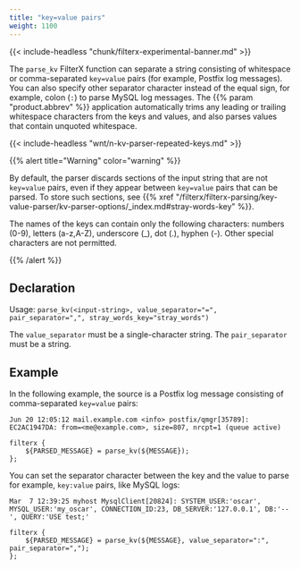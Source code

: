 ```yaml
---
title: "key=value pairs"
weight: 1100
---
```

<!-- This file is under the copyright of Axoflow, and licensed under Apache License 2.0, except for using the Axoflow and AxoSyslog trademarks. -->

{{< include-headless "chunk/filterx-experimental-banner.md" >}}

The `parse_kv` FilterX function can separate a string consisting of whitespace or comma-separated `key=value` pairs (for example, Postfix log messages). You can also specify other separator character instead of the equal sign, for example, colon (`:`) to parse MySQL log messages. The {{% param "product.abbrev" %}} application automatically trims any leading or trailing whitespace characters from the keys and values, and also parses values that contain unquoted whitespace.

{{< include-headless "wnt/n-kv-parser-repeated-keys.md" >}}

{{% alert title="Warning" color="warning" %}}

By default, the parser discards sections of the input string that are not `key=value` pairs, even if they appear between `key=value` pairs that can be parsed. To store such sections, see {{% xref "/filterx/filterx-parsing/key-value-parser/kv-parser-options/_index.md#stray-words-key" %}}.

The names of the keys can contain only the following characters: numbers (0-9), letters (a-z,A-Z), underscore (_), dot (.), hyphen (-). Other special characters are not permitted.
<!-- This is more permissive than the names of filterx variables.  -->

{{% /alert %}}

## Declaration

Usage: `parse_kv(<input-string>, value_separator="=", pair_separator=",", stray_words_key="stray_words")`

The `value_separator` must be a single-character string. The `pair_separator` must be a string.

## Example

In the following example, the source is a Postfix log message consisting of comma-separated `key=value` pairs:

```shell
Jun 20 12:05:12 mail.example.com <info> postfix/qmgr[35789]: EC2AC1947DA: from=<me@example.com>, size=807, nrcpt=1 (queue active)
```

```shell
filterx {
    ${PARSED_MESSAGE} = parse_kv(${MESSAGE});
};
```

You can set the separator character between the key and the value to parse for example, `key:value` pairs, like MySQL logs:

```shell
Mar  7 12:39:25 myhost MysqlClient[20824]: SYSTEM_USER:'oscar', MYSQL_USER:'my_oscar', CONNECTION_ID:23, DB_SERVER:'127.0.0.1', DB:'--', QUERY:'USE test;'
```

```shell
filterx {
    ${PARSED_MESSAGE} = parse_kv(${MESSAGE}, value_separator=":", pair_separator=",");
};
```
